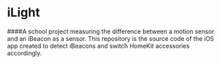 # iLight
####A school project measuring the difference between a motion sensor and an iBeacon as a sensor.
This repository is the source code of the iOS app created to detect iBeacons and switch HomeKit accessories accordingly.
